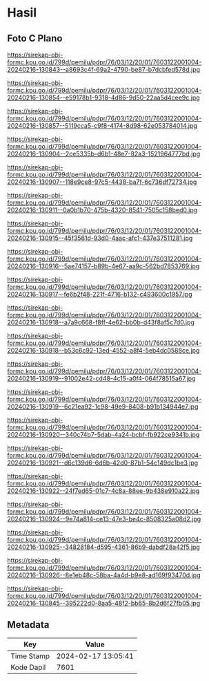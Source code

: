 # Hasil

## Foto C Plano

https://sirekap-obj-formc.kpu.go.id/799d/pemilu/pdpr/76/03/12/20/01/7603122001004-20240216-130843--a8693c4f-69a2-4790-be87-b7dcbfed578d.jpg

https://sirekap-obj-formc.kpu.go.id/799d/pemilu/pdpr/76/03/12/20/01/7603122001004-20240216-130854--e59178b1-9318-4d86-9d50-22aa5d4cee9c.jpg

https://sirekap-obj-formc.kpu.go.id/799d/pemilu/pdpr/76/03/12/20/01/7603122001004-20240216-130857--5119cca5-c9f8-4174-8d98-62e053784014.jpg

https://sirekap-obj-formc.kpu.go.id/799d/pemilu/pdpr/76/03/12/20/01/7603122001004-20240216-130904--2ce5335b-d6b1-48e7-82a3-1521964777bd.jpg

https://sirekap-obj-formc.kpu.go.id/799d/pemilu/pdpr/76/03/12/20/01/7603122001004-20240216-130907--118e9ce8-97c5-4438-ba7f-6c736df72734.jpg

https://sirekap-obj-formc.kpu.go.id/799d/pemilu/pdpr/76/03/12/20/01/7603122001004-20240216-130911--0a0b1b70-475b-4320-8541-7505c158bed0.jpg

https://sirekap-obj-formc.kpu.go.id/799d/pemilu/pdpr/76/03/12/20/01/7603122001004-20240216-130915--45f3561d-93d0-4aac-afc1-437e37511281.jpg

https://sirekap-obj-formc.kpu.go.id/799d/pemilu/pdpr/76/03/12/20/01/7603122001004-20240216-130916--5ae74157-b89b-4e67-aa9c-562bd7853769.jpg

https://sirekap-obj-formc.kpu.go.id/799d/pemilu/pdpr/76/03/12/20/01/7603122001004-20240216-130917--fe6b2f48-221f-4716-b132-c493600c1957.jpg

https://sirekap-obj-formc.kpu.go.id/799d/pemilu/pdpr/76/03/12/20/01/7603122001004-20240216-130918--a7a9c668-f8ff-4e62-bb0b-d43f8af5c7d0.jpg

https://sirekap-obj-formc.kpu.go.id/799d/pemilu/pdpr/76/03/12/20/01/7603122001004-20240216-130918--b53c6c92-13ed-4552-a8f4-5eb4dc0588ce.jpg

https://sirekap-obj-formc.kpu.go.id/799d/pemilu/pdpr/76/03/12/20/01/7603122001004-20240216-130919--91002e42-cd48-4c15-a0f4-064f78515a67.jpg

https://sirekap-obj-formc.kpu.go.id/799d/pemilu/pdpr/76/03/12/20/01/7603122001004-20240216-130919--6c21ea92-1c98-49e9-8408-b91b134944e7.jpg

https://sirekap-obj-formc.kpu.go.id/799d/pemilu/pdpr/76/03/12/20/01/7603122001004-20240216-130920--340c74b7-5dab-4a24-bcbf-fb922ce9341b.jpg

https://sirekap-obj-formc.kpu.go.id/799d/pemilu/pdpr/76/03/12/20/01/7603122001004-20240216-130921--d6c139d6-6d6b-42d0-87b1-54c149dc1be3.jpg

https://sirekap-obj-formc.kpu.go.id/799d/pemilu/pdpr/76/03/12/20/01/7603122001004-20240216-130922--24f7ed65-01c7-4c8a-88ee-9b438e910a22.jpg

https://sirekap-obj-formc.kpu.go.id/799d/pemilu/pdpr/76/03/12/20/01/7603122001004-20240216-130924--9e74a814-ce13-47e3-be4c-8508325a08d2.jpg

https://sirekap-obj-formc.kpu.go.id/799d/pemilu/pdpr/76/03/12/20/01/7603122001004-20240216-130925--34828184-d595-4361-86b9-dabdf28a42f5.jpg

https://sirekap-obj-formc.kpu.go.id/799d/pemilu/pdpr/76/03/12/20/01/7603122001004-20240216-130926--8e1eb48c-58ba-4a4d-b9e8-ad169f93470d.jpg

https://sirekap-obj-formc.kpu.go.id/799d/pemilu/pdpr/76/03/12/20/01/7603122001004-20240216-130845--395222d0-8aa5-48f2-bb65-8b2d6f27fb05.jpg


## Metadata

| Key        | Value               |
| ---------- | ------------------- |
| Time Stamp | 2024-02-17 13:05:41 |
| Kode Dapil | 7601                |



